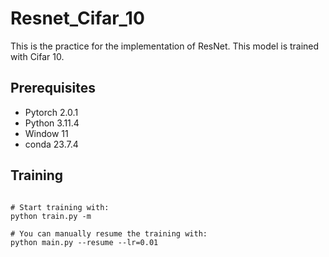 # Resnet_Cifar_10

This is the practice for the implementation of ResNet. This model is trained with Cifar 10.

## Prerequisites
- Pytorch 2.0.1
- Python 3.11.4
- Window 11
- conda 23.7.4

## Training
```

# Start training with: 
python train.py -m 

# You can manually resume the training with: 
python main.py --resume --lr=0.01

```
